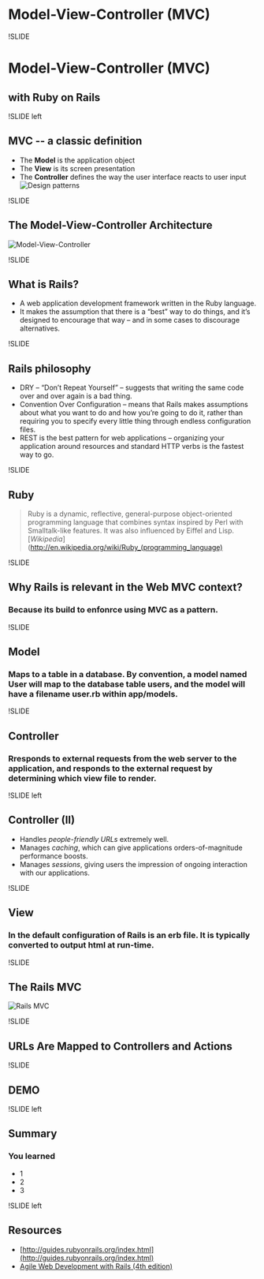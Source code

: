 # Model-View-Controller (MVC)

!SLIDE
# Model-View-Controller (MVC)
## with Ruby on Rails

!SLIDE left
## MVC -- a classic definition
* The **Model** is the application object
* The **View** is its screen presentation
* The **Controller** defines the way the user interface reacts to user input
![Design patterns](images/Design_Pattern_Book_cover.jpg)

!SLIDE
## The Model-View-Controller Architecture
![Model-View-Controller](images/MVC.png)

!SLIDE
## What is Rails?
* A web application development framework written in the Ruby language.
* It makes the assumption that there is a “best” way to do things, and it’s designed to encourage that way – and in some cases to discourage alternatives.

!SLIDE
## Rails philosophy
* DRY – “Don’t Repeat Yourself” – suggests that writing the same code over and over again is a bad thing.
* Convention Over Configuration – means that Rails makes assumptions about what you want to do and how you’re going to do it, rather than requiring you to specify every little thing through endless configuration files.
* REST is the best pattern for web applications – organizing your application around resources and standard HTTP verbs is the fastest way to go.

!SLIDE
## Ruby
>Ruby is a dynamic, reflective, general-purpose object-oriented programming language that combines syntax inspired by Perl with Smalltalk-like features. It was also influenced by Eiffel and Lisp.
[*Wikipedia*](http://en.wikipedia.org/wiki/Ruby_(programming_language)

!SLIDE
## Why Rails is relevant in the Web MVC context?
### Because its build to **enfonrce** using MVC as a pattern.

!SLIDE
## Model
### Maps to a table in a database. By convention, a model named User will map to the database table users, and the model will have a filename user.rb within app/models.

!SLIDE
## Controller
### Rresponds to external requests from the web server to the application, and responds to the external request by determining which view file to render.

!SLIDE left
## Controller (II)
* Handles *people-friendly URLs* extremely well.
* Manages *caching*, which can give applications orders-of-magnitude performance boosts.
* Manages *sessions*, giving users the impression of ongoing interaction with our applications.

!SLIDE
## View
### In the default configuration of Rails is an erb file. It is typically converted to output html at run-time.

!SLIDE
## The Rails MVC
![Rails MVC](images/Rails_MVC.png)


!SLIDE
## URLs Are Mapped to Controllers and Actions

!SLIDE
## DEMO

!SLIDE left
## Summary
### You learned
* 1
* 2
* 3

!SLIDE left
## Resources
* [http://guides.rubyonrails.org/index.html](http://guides.rubyonrails.org/index.html)
* [Agile Web Development with Rails (4th edition)](http://pragprog.com/book/rails4/agile-web-development-with-rails)

